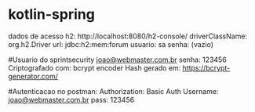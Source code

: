# kotlin-spring
dados de acesso h2:
http://localhost:8080/h2-console/
driverClassName: org.h2.Driver
url: jdbc:h2:mem:forum
usuario: sa
senha: (vazio)

#Usuario do sprintsecurity
joao@webmaster.com.br
senha: 123456
Criptografado com: bcrypt encoder
Hash gerado em: https://bcrypt-generator.com/

#Autenticacao no postman:
Authorization: Basic Auth
Username: joao@webmaster.com.br
pass: 123456